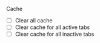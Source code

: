 Cache

- [ ] Clear all cache
- [ ] Clear cache for all active tabs
- [ ] Clear cache for all inactive tabs

